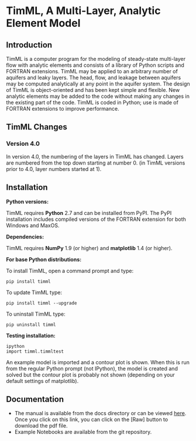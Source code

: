 # TimML, A Multi-Layer, Analytic Element Model

## Introduction

TimML is a computer program for the modeling of steady-state multi-layer flow with analytic elements
and consists of a library of Python scripts and FORTRAN extensions.
TimML may be applied to an arbitrary number of aquifers and leaky layers.
The head, flow, and leakage between aquifers may be computed analytically at any point in the aquifer system.
The design of TimML is object-oriented and has been kept simple and flexible.
New analytic elements may be added to the code without making any changes in the existing part of the code.
TimML is coded in Python; use is made of FORTRAN extensions to improve performance.

## TimML Changes

### Version 4.0
In version 4.0, the numbering of the layers in TimML has changed. Layers are numbered from the top down starting at number 0.
(in TimML versions prior to 4.0, layer numbers started at 1).

## Installation

**Python versions:**

TimML requires **Python** 2.7 and can be installed from PyPI.
The PyPI installation includes compiled versions of the FORTRAN extension
for both Windows and MaxOS.


**Dependencies:**

TimML requires **NumPy** 1.9 (or higher) and **matplotlib** 1.4 (or higher). 

**For base Python distributions:**

To install TimML, open a command prompt and type:

    pip install timml

To update TimML type:

    pip install timml --upgrade

To uninstall TimML type:

    pip uninstall timml
    
**Testing installation:**

    ipython
    import timml.timmltest
    
An example model is imported and a contour plot is shown. When this is run from the regular Python prompt (not IPython), the
model is created and solved but the contour plot is probably not shown (depending on your default settings of matplotlib). 

## Documentation

* The manual is available from the docs directory or can be viewed [here](https://github.com/mbakker7/timml/blob/master/docs/timml.pdf).
Once you click on this link, you can click on the [Raw] button to download the pdf file. 
* Example Notebooks are available from the git repository.

